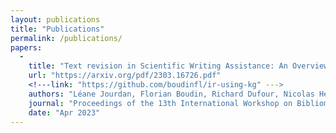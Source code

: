 ```yaml
---
layout: publications
title: "Publications"
permalink: /publications/
papers:
  -
    title: "Text revision in Scientific Writing Assistance: An Overview."
    url: "https://arxiv.org/pdf/2303.16726.pdf"
    <!---link: "https://github.com/boudinfl/ir-using-kg" --->
    authors: "Léane Jourdan, Florian Boudin, Richard Dufour, Nicolas Hernandez"
    journal: "Proceedings of the 13th International Workshop on Bibliometric-enhanced Information Retrieval (ECIR 2023)"
    date: "Apr 2023"
---
```


<!--- {% if author.googlescholar %}
  You can also find my articles on <u><a href="{{author.googlescholar}}">my Google Scholar profile</a>.</u>
{% endif %}

{% include base_path %}

{% for post in site.publications reversed %}
  {% include archive-single.html %}
{% endfor %} --->


<!---author_profile: true --->